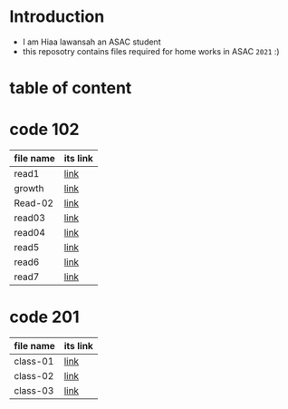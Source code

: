 # Introduction 
+ I am Hiaa lawansah an ASAC student 
+ this reposotry contains files required for home works in ASAC `2021` :)

# table of content 
# code 102 

 | file name   | its link                                                |
 | ----------- | -----------                                             |
 | read1       | [link](https://hayaa123.github.io/reading-notes/read1)  |
 | growth      |  [link](https://hayaa123.github.io/reading-notes/growth)|
 | Read-02     | [link](https://hayaa123.github.io/reading-notes/Read-02)|
 | read03      | [link](https://hayaa123.github.io/reading-notes/read03)|
 | read04      | [link](https://hayaa123.github.io/reading-notes/read04)|
 | read5        |[link](https://hayaa123.github.io/reading-notes/read5)|
 | read6        |[link](https://hayaa123.github.io/reading-notes/read6)|
 | read7        |[link](https://hayaa123.github.io/reading-notes/read7)|

# code 201 
| file name   | its link                                                |
 | ----------- | -----------                                             |
 | class-01       | [link](https://hayaa123.github.io/reading-notes/class-01)  |
 | class-02      |  [link](https://hayaa123.github.io/reading-notes/class-02)|
 | class-03     | [link](https://hayaa123.github.io/reading-notes/class-03)|
